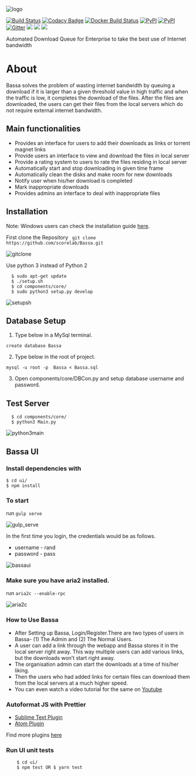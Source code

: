 ![logo](http://gdurl.com/7XYK)

[![Build Status](https://travis-ci.org/scorelab/Bassa.svg?branch=master)](https://travis-ci.org/scorelab/Bassa)
[![Codacy Badge](https://api.codacy.com/project/badge/Grade/7de63c7b9a69448787e8014a12a260b1)](https://www.codacy.com/app/SCoRe-Lab/Bassa?utm_source=github.com&utm_medium=referral&utm_content=scorelab/Bassa&utm_campaign=badger)
[![Docker Build Status](https://img.shields.io/docker/build/scoreucsc/bassa.svg)]()
[![PyPI](https://img.shields.io/pypi/dm/Bassa.svg)](https://pypi.python.org/pypi)
[![PyPI](https://img.shields.io/pypi/v/Bassa.svg)](https://pypi.python.org/pypi)
[![Gitter](https://img.shields.io/gitter/room/nwjs/nw.js.svg)](https://gitter.im/scorelab/scorelab)
[![](https://images.microbadger.com/badges/image/scoreucsc/bassa.svg)](https://microbadger.com/images/scoreucsc/bassa "Get your own image badge on microbadger.com")
[![](https://images.microbadger.com/badges/version/scoreucsc/bassa.svg)](https://microbadger.com/images/scoreucsc/bassa "Get your own version badge on microbadger.com")
[![](https://images.microbadger.com/badges/commit/scoreucsc/bassa.svg)](https://microbadger.com/images/scoreucsc/bassa "Get your own commit badge on microbadger.com")

Automated Download Queue for Enterprise to take the best use of Internet bandwidth

# About 
Bassa solves the problem of wasting internet bandwidth by queuing a download if it is larger than a given threshold value in high traffic and when the traffic is low, it completes the download of the files. After the files are downloaded, the users can get their files from the local servers which do not require external internet bandwidth.

## Main functionalities
* Provides an interface for users to add their downloads as links or torrent magnet links
* Provide users  an interface to view and download the files in local server
* Provide a rating system to users to rate the files residing in local server
* Automatically start and stop downloading in given time frame
* Automatically clean the disks and make room for new downloads
* Notify user when his/her download is completed
* Mark inappropriate downloads
* Provides admins an interface to deal with inappropriate files

## Installation

Note: Windows users can check the installation guide [here](https://github.com/scorelab/Bassa/wiki/Windows-Installation-Guide).

First clone the Repository 
``` git clone https://github.com/scorelab/Bassa.git```

![gitclone](https://user-images.githubusercontent.com/28682735/35194406-2f6f08e2-fed9-11e7-8411-86d83bed6507.gif)

Use python 3 instead of Python 2

```
  $ sudo apt-get update
  $ ./setup.sh
  $ cd components/core/
  $ sudo python3 setup.py develop
```
![setupsh](https://user-images.githubusercontent.com/28682735/35194409-2ffbca66-fed9-11e7-9242-ffe036067d18.gif)



## Database Setup

1. Type below in a MySql terminal.

```
create database Bassa
```

2. Type below in the root of project.

```
mysql -u root -p  Bassa < Bassa.sql
```

3. Open components/core/DBCon.py and setup database username and password.


## Test Server
```
  $ cd components/core/
  $ python3 Main.py
```
![python3main](https://user-images.githubusercontent.com/28682735/35194408-2fce9136-fed9-11e7-80e6-fac5e6f54bc7.gif)


## Bassa UI

### Install dependencies with


```
$ cd ui/
$ npm install
```

### To start
run `gulp serve`


![gulp_serve](https://user-images.githubusercontent.com/28682735/35194407-2fa172e6-fed9-11e7-9e89-065ecb3cbf87.gif)



In the first time you login, the credentials would be as follows.

- username - rand
- password - pass


![bassaui](https://user-images.githubusercontent.com/28682735/35193753-667c7e0c-fecd-11e7-918f-13ce1d00d055.gif)


### Make sure you have aria2 installed.
run `aria2c --enable-rpc`


![aria2c](https://user-images.githubusercontent.com/28682735/35193755-709e92ee-fecd-11e7-8dd0-412304853c8c.gif)


### How to Use Bassa
* After Setting up Bassa, Login/Register.There are two types of users in Bassa- (1) The Admin and (2) The Normal Users.
* A user can add a link through the webapp and Bassa stores it in the local server right away. This way multiple users can add various links, but the downloads won’t start right away. 
* The organisation admin can start the downloads at a time of his/her liking. 
* Then the users who had added links for certain files can download them from the local servers at a much higher speed.
* You can even watch a video tutorial for the same on [Youtube](https://www.youtube.com/watch?v=NxS8T1EphCA)
### Autoformat JS with Prettier

- [Sublime Text Plugin](https://github.com/jonlabelle/SublimeJsPrettier)
- [Atom Plugin](https://github.com/prettier/prettier-atom)

Find more plugins [here](https://github.com/prettier/prettier#editor-integration)


### Run UI unit tests
```
	$ cd ui/
	$ npm test OR $ yarn test 
```
